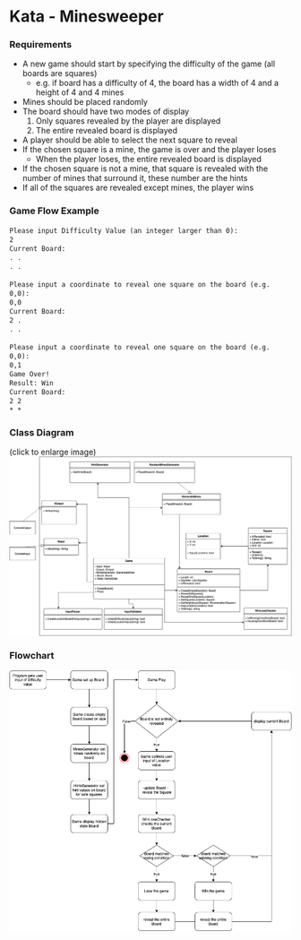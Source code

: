 # Kata - Minesweeper
### Requirements

- A new game should start by specifying the difficulty of the game (all boards are squares)
    - e.g. if board has a difficulty of 4, the board has a width of 4 and a height of 4 and 4 mines
- Mines should be placed randomly
- The board should have two modes of display
    1. Only squares revealed by the player are displayed
    2. The entire revealed board is displayed
- A player should be able to select the next square to reveal
- If the chosen square is a mine, the game is over and the player loses
  - When the player loses, the entire revealed board is displayed
- If the chosen square is not a mine, that square is revealed with the number of mines that surround it, these number are the hints
- If all of the squares are revealed except mines, the player wins
### Game Flow Example
```
Please input Difficulty Value (an integer larger than 0):
2
Current Board:
. . 
. . 

Please input a coordinate to reveal one square on the board (e.g. 0,0):
0,0
Current Board:
2 . 
. . 

Please input a coordinate to reveal one square on the board (e.g. 0,0):
0,1
Game Over!
Result: Win
Current Board:
2 2 
* * 

```
### Class Diagram
(click to enlarge image)
![class diagram](docs/Minesweeper-Rule3.png)

### Flowchart
![flowchart](docs/Minesweeper-Flowchart3.png)
